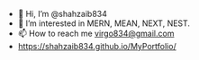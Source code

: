 - 👋 Hi, I’m @shahzaib834
- 👀 I’m interested in MERN, MEAN, NEXT, NEST.
- 📫 How to reach me virgo834@gmail.com
- https://shahzaib834.github.io/MyPortfolio/

<!---
shahzaib834/shahzaib834 is a ✨ special ✨ repository because its `README.md` (this file) appears on your GitHub profile.
You can click the Preview link to take a look at your changes.
--->
